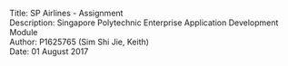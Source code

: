 Title: SP Airlines - Assignment\
Description: Singapore Polytechnic 
  Enterprise Application Development Module\
Author: P1625765 (Sim Shi Jie, Keith)\
Date: 01 August 2017
